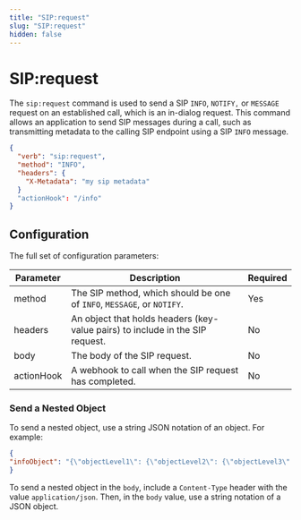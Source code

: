 ```yaml
---
title: "SIP:request"
slug: "SIP:request"
hidden: false
---
```


# SIP:request

The `sip:request` command is used to send a SIP `INFO`, `NOTIFY,` or `MESSAGE` request on an established call,
which is an in-dialog request.
This command allows an application to send SIP messages during a call,
such as transmitting metadata to the calling SIP endpoint using a SIP `INFO` message.

```json
{
  "verb": "sip:request",
  "method": "INFO",
  "headers": {
    "X-Metadata": "my sip metadata"
  }
  "actionHook": "/info"
}
```

## Configuration

The full set of configuration parameters:

| Parameter  | Description                                                                    | Required |
|------------|--------------------------------------------------------------------------------|----------|
| method     | The SIP method, which should be one of `INFO`, `MESSAGE`, or `NOTIFY`.         | Yes      |
| headers    | An object that holds headers (key-value pairs) to include in the SIP request.  | No       |
| body       | The body of the SIP request.                                                   | No       |
| actionHook | A webhook to call when the SIP request has completed.                          | No       |

### Send a Nested Object

To send a nested object, use a string JSON notation of an object. For example:

```json
{
"infoObject": "{\"objectLevel1\": {\"objectLevel2\": {\"objectLevel3\": \"stringValue\"}}}"
}
```

To send a nested object in the `body`, include a `Content-Type` header with the value `application/json`. Then, in the `body` value, use a string notation of a JSON object.